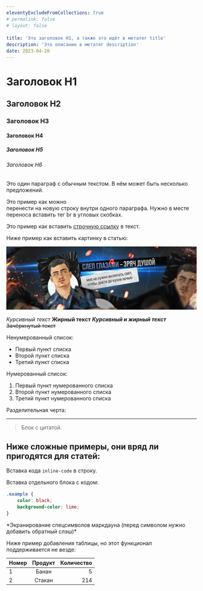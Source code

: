 ```yaml
---
eleventyExcludeFromCollections: true
# permalink: false
# layout: false

title: 'Это заголовок H1, а также это идёт в метатег title'
description: 'Это описание в метатег description'
date: 2023-04-20
---
```


# Заголовок H1

## Заголовок H2

### Заголовок H3

#### Заголовок H4

##### Заголовок H5

###### Заголовок H6

Это один параграф с обычным текстом. В нём может быть несколько предложений.

Это пример как можно <br>
перенести на новую строку внутри одного параграфа. Нужно в месте переноса вставить тег br в угловых скобках.

Это пример как вставить [строчную ссылку](https://example.com) в текст.

Ниже пример как вставить картинку в статью:

![alt картинки](/img/example.jpg)

*Курсивный текст*
**Жирный текст**
**_Курсивный и жирный текст_**
~~Зачёркнутый текст~~

Ненумерованный список:

- Первый пункт списка
- Второй пункт списка
- Третий пункт списка

Нумерованный список:

1. Первый пункт нумерованного списка
2. Второй пункт нумерованного списка
3. Третий пункт нумерованного списка

Разделительная черта:

---

> Блок с цитатой.






## Ниже сложные примеры, они вряд ли пригодятся для статей:


Вставка кода `inline-code` в строку.

Вставка отдельного блока с кодом:

```css
.example {
	color: black;
	background-color: lime;
}
```

\*Экранирование спецсимволов маркдауна (перед символом нужно добавить обратный слэш)\*

<!-- Внутри этой конструкции можно оставить комментарий, который не будет выводиться в итоговый HTML. -->

Ниже пример добавления таблицы, но этот функционал поддерживается не везде:

| Номер | Продукт | Количество |
|:------|:-------:|-----------:|
| 1     | Банан   | 5          |
| 2     | Стакан  | 214        |
